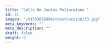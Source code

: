 ```yaml
---
title: "Sello De Juntas Poliuretano "
id: 21
imagen: "/v1532656894/construccion/33.jpg"
meta_keywords: ""
meta_description: ""
draft: false
weight: 0
---
```

